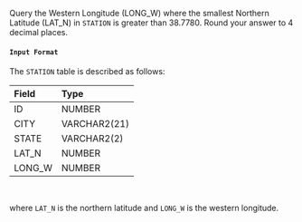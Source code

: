 Query the Western Longitude (LONG_W) where the smallest Northern Latitude (LAT_N) in `STATION` is greater than 38.7780. Round your answer to 4 decimal places.

#### `Input Format`

The `STATION` table is described as follows:

|Field|Type|
|:--|:--|
|ID|NUMBER|
|CITY|VARCHAR2(21)|
|STATE|VARCHAR2(2)|
|LAT_N|NUMBER|
|LONG_W|NUMBER|
<br>

where `LAT_N` is the northern latitude and `LONG_W` is the western longitude.